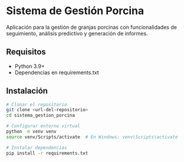 # Sistema de Gestión Porcina

Aplicación para la gestión de granjas porcinas con funcionalidades de seguimiento, análisis predictivo y generación de informes.

## Requisitos

- Python 3.9+
- Dependencias en requirements.txt

## Instalación

```bash
# Clonar el repositorio
git clone <url-del-repositorio>
cd sistema_gestion_porcina

# Configurar entorno virtual
python -m venv venv
source venv/Scripts/activate  # En Windows: venv\Scripts\activate

# Instalar dependencias
pip install -r requirements.txt
